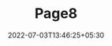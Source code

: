 ---
title: "Page8"
date: 2022-07-03T13:46:25+05:30
layout: "data-insight-report/page8"
pageNo: 8
---